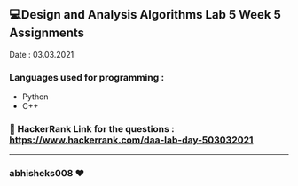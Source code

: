 ## :computer:Design and Analysis Algorithms Lab 5  Week 5  Assignments

Date : 03.03.2021

### Languages used for programming :
- Python
- C++


### :link: HackerRank Link for the questions : https://www.hackerrank.com/daa-lab-day-503032021

********************************************************
### abhisheks008 :heart:
